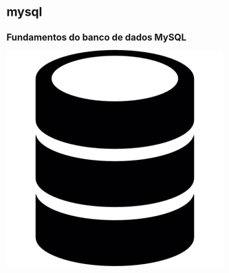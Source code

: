 # mysql
<h2>Fundamentos do banco de dados MySQL</h2>
<img src = "https://github.com/Thales08/mysql/blob/master/imagens/icone.png">
